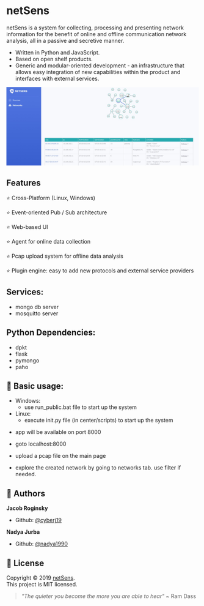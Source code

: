 # netSens


netSens is a system for collecting, processing and presenting network information for the benefit of online and offline communication network analysis, all in a passive and secretive manner.


* Written in Python and JavaScript.
* Based on open shelf products.
* Generic and modular-oriented development - an infrastructure that allows easy integration of new capabilities within the product and interfaces with external services.
<img src="https://github.com/cyberj19/netsens/blob/master/netsens.jpg" alt="Screenshot of netsens" width="560"/>

## Features

⭐️ Cross-Platform (Linux, Windows)

⭐️ Event-oriented Pub / Sub architecture

⭐️ Web-based UI

⭐️ Agent for online data collection

⭐️ Pcap upload system for offline data analysis

⭐️ Plugin engine: easy to add new protocols and external service providers

## Services:
- mongo db server
- mosquitto server

## Python Dependencies:
- dpkt
- flask
- pymongo
- paho

## 🚀 Basic usage:
* Windows:
  - use run_public.bat file to start up the system
* Linux:
  - execute init.py file (in center/scripts) to start up the system

- app will be available on port 8000

- goto localhost:8000
- upload a pcap file on the main page
- explore the created network by going to networks tab. use filter if needed.

## 🤝 Authors

 **Jacob Roginsky**
- Github: [@cyberj19](https://github.com/cyberj19)

 **Nadya Jurba**
- Github: [@nadya1990](https://github.com/nadya1990)


## 📝 License

Copyright © 2019 [netSens](https://github.com/cyberj19/netsens).<br />
This project is MIT licensed.

> *"The quieter you become the more you are able to hear"* ~ Ram Dass

